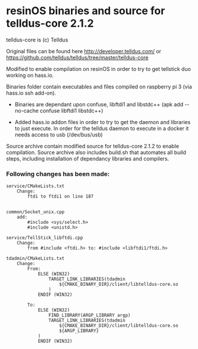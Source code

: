 # resinOS binaries and source for telldus-core 2.1.2

telldus-core is (c) Telldus

Original files can be found here http://developer.telldus.com/ or https://github.com/telldus/telldus/tree/master/telldus-core

Modified to enable compilation on resinOS in order to try to get tellstick duo working on hass.io.

Binaries folder contain executables and files compiled on raspberry pi 3 (via hass.io ssh add-on). 

* Binaries are dependant upon confuse, libftdi1 and libstdc++ 
(apk add --no-cache confuse libftdi1 libstdc++)

* Added hass.io addon files in order to try to get the daemon and libraries to just execute.
In order for the telldus daemon to execute in a docker it needs access to usb (/dev/bus/usb)


Source archive contain modified source for telldus-core 2.1.2 to enable compilation. 
Source archive also includes build.sh that automates all build steps, including installation of dependancy libraries and compilers.


### Following changes has been made:
```
service/CMakeLists.txt
	Change:
		ftdi to ftdi1 on line 187

		
common/Socket_unix.cpp
	add:
		#include <sys/select.h>
		#include <unistd.h>

service/TellStick_libftdi.cpp
	Change:
		from #include <ftdi.h> to: #include <libftdi1/ftdi.h>
		
tdadmin/CMakeLists.txt	
	Change:
		From:
			ELSE (WIN32)
				TARGET_LINK_LIBRARIES(tdadmin
					${CMAKE_BINARY_DIR}/client/libtelldus-core.so
				)
			ENDIF (WIN32)

		To:
			ELSE (WIN32)
				FIND_LIBRARY(ARGP_LIBRARY argp)
				TARGET_LINK_LIBRARIES(tdadmin
					${CMAKE_BINARY_DIR}/client/libtelldus-core.so
					${ARGP_LIBRARY}
			)
			ENDIF (WIN32)
```

